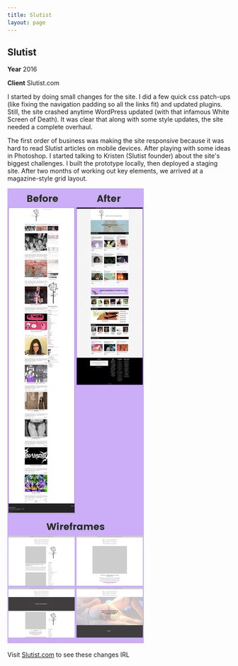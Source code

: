 ```yaml
---
title: Slutist
layout: page
---
```


<section>
  <h2>Slutist</h2>
  <p><strong>Year</strong> 2016</p>
  <p><strong>Client</strong> Slutist.com</p>
  <p>I started by doing small changes for the site. I did a few quick css patch-ups (like fixing the navigation padding so all the links fit) and updated plugins. Still, the site crashed anytime WordPress updated (with that infamous White Screen of Death). It was clear that along with some style updates, the site needed a complete overhaul.</p>
  <p>The first order of business was making the site responsive because it was hard to read Slutist articles on mobile devices. After playing with some ideas in Photoshop. I started talking to Kristen (Slutist founder) about the site's biggest challenges. I built the prototype locally, then deployed a staging site. After two months of working out key elements, we arrived at a magazine-style grid layout.</p>
</section>
<section>
  <img src="/assets/project/slutist-1.png" alt="">
</section>
<section class="cta">
  <p>Visit <a href="http://slutist.com" target="_blank">Slutist.com</a> to see these changes IRL</p>
</section>
